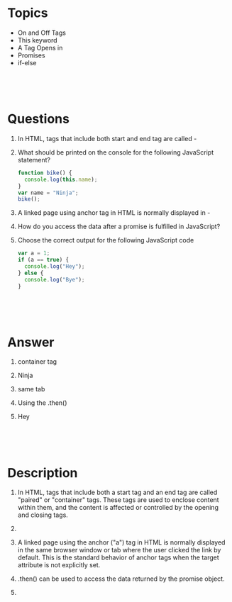 # Topics

- On and Off Tags
- This keyword
- A Tag Opens in
- Promises
- if-else

&nbsp;

&nbsp;

# Questions

1. In HTML, tags that include both start and end tag are called -

2. What should be printed on the console for the following JavaScript statement?

   ```js
   function bike() {
     console.log(this.name);
   }
   var name = "Ninja";
   bike();
   ```

3. A linked page using anchor tag in HTML is normally displayed in -

4. How do you access the data after a promise is fulfilled in JavaScript?

5. Choose the correct output for the following JavaScript code

   ```js
   var a = 1;
   if (a == true) {
     console.log("Hey");
   } else {
     console.log("Bye");
   }
   ```

&nbsp;

&nbsp;

# Answer

1. container tag

2. Ninja

3. same tab

4. Using the .then()

5. Hey

&nbsp;

&nbsp;

# Description

1. In HTML, tags that include both a start tag and an end tag are called "paired" or "container" tags. These tags are used to enclose content within them, and the content is affected or controlled by the opening and closing tags.

2.

3. A linked page using the anchor ("a") tag in HTML is normally displayed in the same browser window or tab where the user clicked the link by default. This is the standard behavior of anchor tags when the target attribute is not explicitly set.

4. .then() can be used to access the data returned by the promise object.

5.
